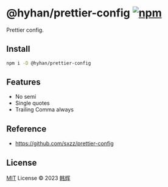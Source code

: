 # @hyhan/prettier-config [![npm](https://img.shields.io/npm/v/@hyhan/prettier-config.svg)](https://npmjs.com/package/@hyhan/prettier-config)

Prettier config.

## Install

```bash
npm i -D @hyhan/prettier-config
```

## Features

- No semi
- Single quotes
- Trailing Comma always

## Reference

- https://github.com/sxzz/prettier-config

## License

[MIT](./LICENSE) License © 2023 [韩辉](https://github.com/hyhan)
